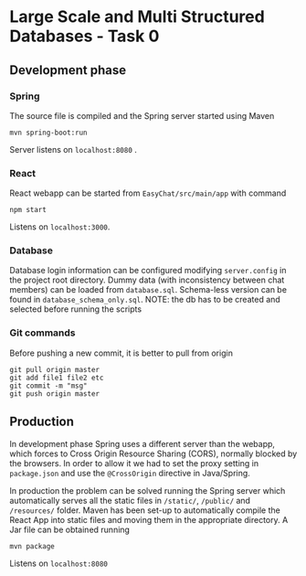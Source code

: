 # Large Scale and Multi Structured Databases - Task 0
## Development phase
### Spring
The source file is compiled and the Spring server started using Maven

	mvn spring-boot:run
Server listens on `localhost:8080` .

### React
React webapp can be started from `EasyChat/src/main/app` with command

	npm start
Listens on `localhost:3000`.

### Database
Database login information can be configured modifying `server.config` in the project root directory.
Dummy data (with inconsistency between chat members) can be loaded from `database.sql`. Schema-less version can be found in `database_schema_only.sql`.
NOTE: the db has to be created and selected before running the scripts

### Git commands
Before pushing a new commit, it is better to pull from origin

	git pull origin master
	git add file1 file2 etc
	git commit -m "msg"
	git push origin master
## Production
In development phase Spring uses a different server than the webapp, which forces to Cross Origin Resource Sharing (CORS), normally blocked by the browsers.
In order to allow it we had to set the proxy setting in `package.json` and use the `@CrossOrigin` directive in Java/Spring.

In production the problem can be solved running the Spring server which automatically serves all the static files in `/static/`, `/public/` and `/resources/` folder.
Maven has been set-up to automatically compile the React App into static files and moving them in the appropriate directory.
A Jar file can be obtained running

	mvn package
Listens on `localhost:8080`
